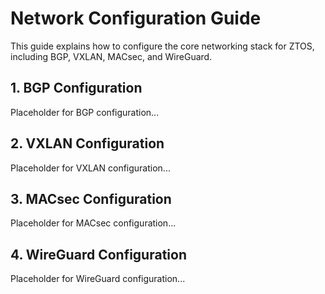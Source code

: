 # Network Configuration Guide

This guide explains how to configure the core networking stack for ZTOS, including BGP, VXLAN, MACsec, and WireGuard.

## 1. BGP Configuration
Placeholder for BGP configuration...

## 2. VXLAN Configuration
Placeholder for VXLAN configuration...

## 3. MACsec Configuration
Placeholder for MACsec configuration...

## 4. WireGuard Configuration
Placeholder for WireGuard configuration...

